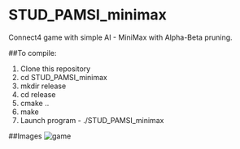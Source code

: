 # STUD_PAMSI_minimax
Connect4 game with simple AI - MiniMax with Alpha-Beta pruning.

##To compile:
1. Clone this repository
2. cd STUD_PAMSI_minimax
3. mkdir release
4. cd release
5. cmake ..
6. make
7. Launch program - ./STUD_PAMSI_minimax

##Images
![game](https://user-images.githubusercontent.com/46877317/83003502-b41ce400-a00e-11ea-9e6a-d649e63c4f6c.png)
